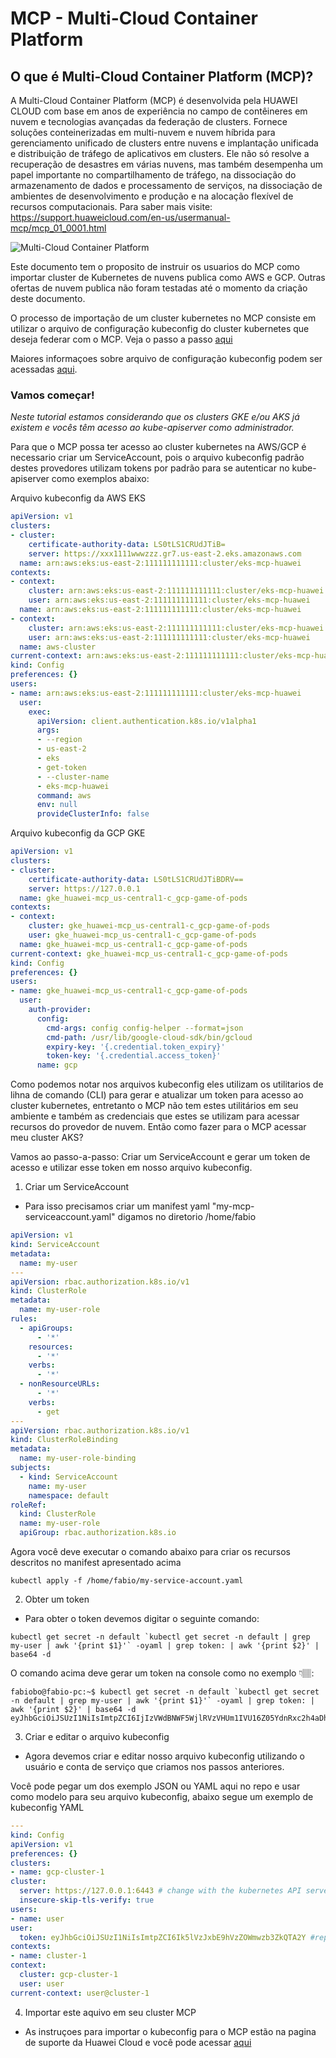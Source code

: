 # MCP - Multi-Cloud Container Platform
## O que é Multi-Cloud Container Platform (MCP)?
A Multi-Cloud Container Platform (MCP) é desenvolvida pela HUAWEI CLOUD com base em anos de experiência no campo de contêineres em nuvem e tecnologias avançadas da federação de clusters. Fornece soluções conteinerizadas em multi-nuvem e nuvem híbrida para gerenciamento unificado de clusters entre nuvens e implantação unificada e distribuição de tráfego de aplicativos em clusters. Ele não só resolve a recuperação de desastres em várias nuvens, mas também desempenha um papel importante no compartilhamento de tráfego, na dissociação do armazenamento de dados e processamento de serviços, na dissociação de ambientes de desenvolvimento e produção e na alocação flexível de recursos computacionais. 
Para saber mais visite: https://support.huaweicloud.com/en-us/usermanual-mcp/mcp_01_0001.html

![](https://support.huaweicloud.com/en-us/productdesc-mcp/en-us_image_0228801720.png "Multi-Cloud Container Platform")


Este documento tem o proposito de instruir os usuarios do MCP como importar cluster de Kubernetes de nuvens publica como AWS e GCP. Outras ofertas de nuvem publica não foram testadas até o momento da criação deste documento.

O processo de importação de um cluster kubernetes no MCP consiste em utilizar o arquivo de configuração kubeconfig do cluster kubernetes que deseja federar com o MCP.
Veja o passo a passo [aqui](https://support.huaweicloud.com/en-us/usermanual-mcp/mcp_01_0007.html "Huawei Cloud Support Page")


Maiores informaçoes sobre arquivo de configuração kubeconfig podem ser acessadas [aqui](https://kubernetes.io/docs/concepts/configuration/organize-cluster-access-kubeconfig/ "Kubernetes Documents Homepage"). 


### Vamos começar!
*Neste tutorial estamos considerando que os clusters GKE e/ou AKS já existem e vocês têm acesso ao kube-apiserver como administrador.*

Para que o MCP possa ter acesso ao cluster kubernetes na AWS/GCP é necessario criar um ServiceAccount, pois o arquivo kubeconfig padrão destes provedores utilizam tokens por padrão para se autenticar no kube-apiserver como exemplos abaixo:

Arquivo kubeconfig da AWS EKS
```yaml
apiVersion: v1
clusters:
- cluster:
    certificate-authority-data: LS0tLS1CRUdJTiB=
    server: https://xxx1111wwwzzz.gr7.us-east-2.eks.amazonaws.com
  name: arn:aws:eks:us-east-2:111111111111:cluster/eks-mcp-huawei
contexts:
- context:
    cluster: arn:aws:eks:us-east-2:111111111111:cluster/eks-mcp-huawei
    user: arn:aws:eks:us-east-2:111111111111:cluster/eks-mcp-huawei
  name: arn:aws:eks:us-east-2:111111111111:cluster/eks-mcp-huawei
- context:
    cluster: arn:aws:eks:us-east-2:111111111111:cluster/eks-mcp-huawei
    user: arn:aws:eks:us-east-2:111111111111:cluster/eks-mcp-huawei
  name: aws-cluster
current-context: arn:aws:eks:us-east-2:111111111111:cluster/eks-mcp-huawei
kind: Config
preferences: {}
users:
- name: arn:aws:eks:us-east-2:111111111111:cluster/eks-mcp-huawei
  user:
    exec:
      apiVersion: client.authentication.k8s.io/v1alpha1
      args:
      - --region
      - us-east-2
      - eks
      - get-token
      - --cluster-name
      - eks-mcp-huawei
      command: aws
      env: null
      provideClusterInfo: false
```

Arquivo kubeconfig da GCP GKE
```yaml
apiVersion: v1
clusters:
- cluster:
    certificate-authority-data: LS0tLS1CRUdJTiBDRV==
    server: https://127.0.0.1
  name: gke_huawei-mcp_us-central1-c_gcp-game-of-pods
contexts:
- context:
    cluster: gke_huawei-mcp_us-central1-c_gcp-game-of-pods
    user: gke_huawei-mcp_us-central1-c_gcp-game-of-pods
  name: gke_huawei-mcp_us-central1-c_gcp-game-of-pods
current-context: gke_huawei-mcp_us-central1-c_gcp-game-of-pods
kind: Config
preferences: {}
users:
- name: gke_huawei-mcp_us-central1-c_gcp-game-of-pods
  user:
    auth-provider:
      config:
        cmd-args: config config-helper --format=json
        cmd-path: /usr/lib/google-cloud-sdk/bin/gcloud
        expiry-key: '{.credential.token_expiry}'
        token-key: '{.credential.access_token}'
      name: gcp
```

Como podemos notar nos arquivos kubeconfig eles utilizam os utilitarios de lihna de comando (CLI) para gerar e atualizar um token para acesso ao cluster kubernetes, entretanto o MCP não tem estes utilitários em seu ambiente e também as credenciais que estes se utilizam para acessar recursos do provedor de nuvem. Então como fazer para o MCP acessar meu cluster AKS?

Vamos ao passo-a-passo: Criar um ServiceAccount e gerar um token de acesso e utilizar esse token em nosso arquivo kubeconfig.

1. Criar um ServiceAccount
  - Para isso precisamos criar um manifest yaml "my-mcp-serviceaccount.yaml" digamos no diretorio /home/fabio 

```yaml
apiVersion: v1
kind: ServiceAccount
metadata:
  name: my-user
---
apiVersion: rbac.authorization.k8s.io/v1
kind: ClusterRole
metadata:
  name: my-user-role
rules:
  - apiGroups:
      - '*'
    resources:
      - '*'
    verbs:
      - '*'
  - nonResourceURLs:
      - '*'
    verbs:
      - get
---
apiVersion: rbac.authorization.k8s.io/v1
kind: ClusterRoleBinding
metadata:
  name: my-user-role-binding
subjects:
  - kind: ServiceAccount
    name: my-user
    namespace: default
roleRef:
  kind: ClusterRole
  name: my-user-role
  apiGroup: rbac.authorization.k8s.io
```

Agora você deve executar o comando abaixo para criar os recursos descritos no manifest apresentado acima

``` 
kubectl apply -f /home/fabio/my-service-account.yaml 
```

2. Obter um token
  - Para obter o token devemos digitar o seguinte comando:
  ```
kubectl get secret -n default `kubectl get secret -n default | grep my-user | awk '{print $1}'` -oyaml | grep token: | awk '{print $2}' | base64 -d
```
O comando acima deve gerar um token na console como no exemplo 👇🏽:
```
fabiobo@fabio-pc:~$ kubectl get secret -n default `kubectl get secret -n default | grep my-user | awk '{print $1}'` -oyaml | grep token: | awk '{print $2}' | base64 -d
eyJhbGciOiJSUzI1NiIsImtpZCI6IjIzVWdBNWF5WjlRVzVHUm1IVU16Z05YdnRxc2h4aDh5c2tpS1BEdzlzN28ifQ.eyJpc3MiOiJrdWJlcm5ldGVzL3NlcnZpY2VhY2NvdW50Iiwia3ViZXJuZXRlcy5pby9zZXJ2aWNlYWNjb3VudC9uYW1lc3BhY2UiOiJkZWZhdWx0Iiwia3ViZXJuZXRlcy5pby9zZXJ2aWNlYWNjb3VudC9zZWNyZXQubmFtZSI6Im15LXVzZXItdG9rZW4tdDRkZDQiLCJrdWJlcm5ldGVzLmlvL3
```
3. Criar e editar o arquivo kubeconfig
  - Agora devemos criar e editar nosso arquivo kubeconfig utilizando o usuário e conta de serviço que criamos nos passos anteriores.
  
  Você pode pegar um dos exemplo JSON ou YAML aqui no repo e usar como modelo para seu arquivo kubeconfig, abaixo segue um exemplo de kubeconfig YAML

  ```yaml
  ---
kind: Config
apiVersion: v1
preferences: {}
clusters:
- name: gcp-cluster-1
  cluster:
    server: https://127.0.0.1:6443 # change with the kubernetes API server URL for access 
    insecure-skip-tls-verify: true
users:
- name: user 
  user:
    token: eyJhbGciOiJSUzI1NiIsImtpZCI6Ik5lVzJxbE9hVzZOWmwzb3ZkQTA2Y #replace it with the output of step 2 
contexts:
- name: cluster-1
  context:
    cluster: gcp-cluster-1
    user: user
current-context: user@cluster-1
  ```

4. Importar este aquivo em seu cluster MCP
  - As instruçoes para importar o kubeconfig para o MCP estão na pagina de suporte da Huawei Cloud e você pode acessar [aqui](https://support.huaweicloud.com/en-us/usermanual-mcp/mcp_01_0007.html "Huawei Cloud Support")
  



